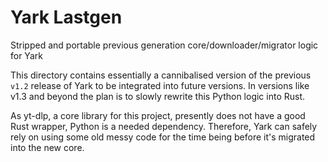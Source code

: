 # Yark Lastgen

Stripped and portable previous generation core/downloader/migrator logic for Yark

This directory contains essentially a cannibalised version of the previous `v1.2` release of Yark to be integrated into future versions. In versions like v1.3 and beyond the plan is to slowly rewrite this Python logic into Rust.

As yt-dlp, a core library for this project, presently does not have a good Rust wrapper, Python is a needed dependency. Therefore, Yark can safely rely on using some old messy code for the time being before it's migrated into the new core.
